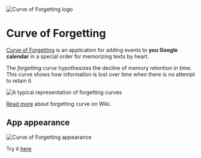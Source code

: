 ![Curve of Forgetting logo](https://gurov.github.io/curve-of-forgetting/assets/logo128.png)
# Curve of Forgetting 

[Curve of Forgetting](https://gurov.github.io/curve-of-forgetting/) is an application for adding events to **you Google calendar** in a special order for memorizing texts by heart.

The _forgetting curve_ hypothesizes the decline of memory retention in time. This curve shows how information is lost over time when there is no attempt to retain it.

![A typical representation of forgetting curves](https://gurov.github.io/curve-of-forgetting/assets/200px-ForgettingCurve.png)

<a target="_blank" href="https://en.wikipedia.org/wiki/Forgetting_curve">Read more</a> about forgetting curve on Wiki.

## App appearance 

![Curve of Forgetting appearance](https://gurov.github.io/curve-of-forgetting/assets/cof-screenshot.png)

Try it [here](https://gurov.github.io/curve-of-forgetting/)
